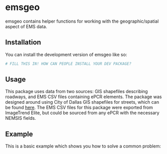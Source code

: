 
<!-- README.md is generated from README.Rmd. Please edit that file -->

# emsgeo

<!-- badges: start -->
<!-- badges: end -->

emsgeo contains helper functions for working with the geographic/spatial
aspect of EMS data.

## Installation

You can install the development version of emsgeo like so:

``` r
# FILL THIS IN! HOW CAN PEOPLE INSTALL YOUR DEV PACKAGE?
```

## Usage

This package uses data from two sources: GIS shapefiles describing
roadways, and EMS CSV files containing ePCR elements. The package was
designed around using City of Dallas GIS shapefiles for streets, which
can be found
[here](https://egis.dallascityhall.com/resources/shapefileDownload.aspx).
The EMS CSV files for this package were exported from ImageTrend Elite,
but could be sourced from any ePCR with the necessary NEMSIS fields.

## Example

This is a basic example which shows you how to solve a common problem:
